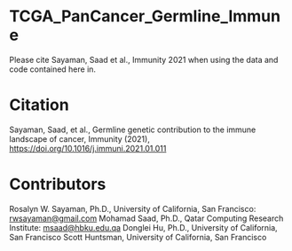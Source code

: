 # TCGA_PanCancer_Germline_Immune

Please cite Sayaman, Saad et al., Immunity 2021 when using the data and code contained here in. 


# Citation
Sayaman, Saad, et al., Germline genetic contribution to the immune landscape of cancer, Immunity (2021), https://doi.org/10.1016/j.immuni.2021.01.011


# Contributors
Rosalyn W. Sayaman, Ph.D., University of California, San Francisco: rwsayaman@gmail.com
Mohamad Saad, Ph.D., Qatar Computing Research Institute: msaad@hbku.edu.qa
Donglei Hu, Ph.D., University of California, San Francisco
Scott Huntsman, University of California, San Francisco

